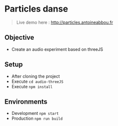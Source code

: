 # Particles danse
> Live demo here : http://particles.antoineabbou.fr

## Objective 
* Create an audio experiment based on threeJS

## Setup
* After cloning the project
* Execute `cd audio-threeJS`
* Execute `npm install`

## Environments

* Development `npm start`
* Production `npm run build`
